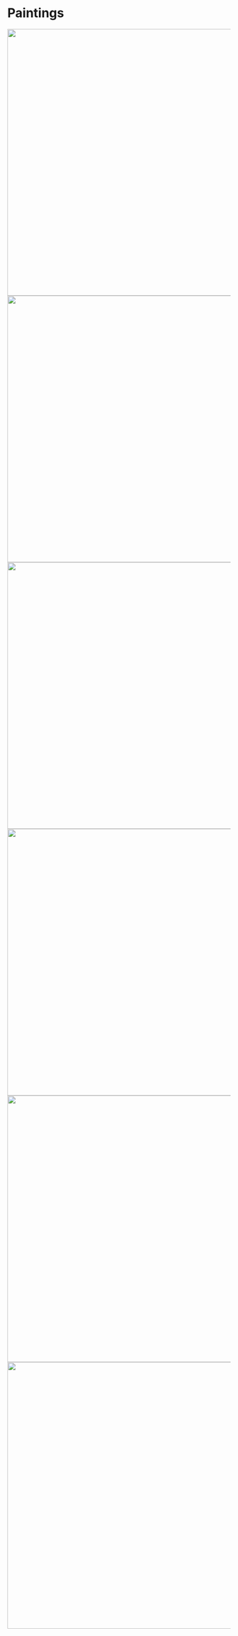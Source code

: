 # Paintings

<img src="https://user-images.githubusercontent.com/11710404/121809460-c935d680-cc54-11eb-91b5-a474fb7b95b8.jpg" width="600" />

<img src="https://user-images.githubusercontent.com/11710404/121812477-c5f41800-cc5f-11eb-8be7-98fa2c032aed.jpg" width="600" />

<img src="https://user-images.githubusercontent.com/11710404/121963336-de4c5b80-cd61-11eb-9058-314d2c8979eb.JPG" width="600" />

<img src="https://user-images.githubusercontent.com/11710404/121809207-d43c3700-cc53-11eb-8e61-21e5683f0911.JPG" width="600" />

<img src="https://user-images.githubusercontent.com/11710404/121809428-a73c5400-cc54-11eb-916a-3ac14dd767e1.jpg" width="600" />

<img src="https://user-images.githubusercontent.com/11710404/121808948-c89c4080-cc52-11eb-8a4f-37584a8ab1d6.JPG" width="600" />
